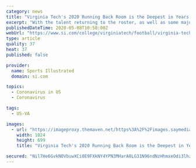 ```yaml
---
category: news
title: "Virginia Tech's 2020 Running Back Room is the Deepest in Years in Blacksburg"
excerpt: "With the talent returning to the roster, as well as some major players incoming through the transfer portal, the Virginia Tech running back room will be a strength in 2020"
publishedDateTime: 2020-05-08T10:58:00Z
webUrl: "https://www.si.com/college/virginiatech/football/virginia-techs-2020-running-back-room-is-the-deepest-in-years-in-blacksburg"
type: article
quality: 37
heat: 37
published: false

provider:
  name: Sports Illustrated
  domain: si.com

topics:
  - Coronavirus in US
  - Coronavirus

tags:
  - US-VA

images:
  - url: "https://imageproxy.themaven.net/https%3A%2F%2Fimages.saymedia-content.com%2F.image%2FMTcyNDAyNTk1NjQ4Nzc1Njgw%2Fherbert.jpg?w=1024&q=40&h=699&auto=format&fit=max"
    width: 1024
    height: 699
    title: "Virginia Tech's 2020 Running Back Room is the Deepest in Years in Blacksburg"

secured: "Nil7He6GvkNOVbuwXCi0E9FXkNY4YPN3MHarA8LG31N96ndNzHhmxeOdi3lhzpzQ+lY0d1wW/bD2VlW/Jr1YT2MOTk6Kzp6spSSQFtNDN793Csx99BRjIN/2xrsPUFrPeq0jedCrf/9otGYQPkPLJ0i0VlAmTjAxVsMO0HyNnhR6N6/Zd1YvK7RY8PPXb8MBtngQYOq5D067yfD5G5FEbyZVGwedv6jmg32Sen6HDieeRHAhZHp5GOeGqM48b72QHSMz+ghlYHwIYyaIvsAMBrSIo6d6BjZCsF8ROqG7Cur0bNLb+nMYQstav+0CvK5J8olBu00WXGP6qGi369ZYl4K/rRG/EU4XWo0UOIuhXpNpHrvTR1Kv5RRehZqSTPNhxEitQ6Lt9vDxUZlhcqdde9wgMqvZ4ytbWgFxBdZzWKLk0GDpUimck1B8NZVkNinrGe/j1ekO1Wea6+ptnKHZTRC7EPxJoLkz2SP6+mC14/0=;9opJxyA6H6MQt/v43Jr0VQ=="
---
```


